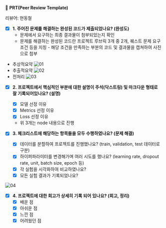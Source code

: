 🔑 **PRT(Peer Review Template)**

리뷰어: 현동철

- [x] **1. 주어진 문제를 해결하는 완성된 코드가 제출되었나요? (완성도)**
  - 문제에서 요구하는 최종 결과물이 첨부되었는지 확인
  - 문제를 해결하는 완성된 코드란 프로젝트 루브릭 3개 중 2개,
    퀘스트 문제 요구조건 등을 지칭 - 해당 조건을 만족하는 부분의 코드 및 결과물을 캡쳐하여 사진으로 첨부
- 추상적요약
  ![01](https://github.com/WriteAnything/aiffel/tree/main/Quest/Sub%20QUEST%20C-2/0613/prt_image/01.png)
- 추출적요약
  ![02](https://github.com/WriteAnything/aiffel/tree/main/Quest/Sub%20QUEST%20C-2/0613/prt_image/02.png)
- 전처리
  ![03](https://github.com/WriteAnything/aiffel/tree/main/Quest/Sub%20QUEST%20C-2/0613/prt_image/03.png)

- [x] **2. 프로젝트에서 핵심적인 부분에 대한 설명이 주석(닥스트링) 및 마크다운 형태로 잘 기록되어있나요? (설명)**

  - [x] 모델 선정 이유
  - [x] Metrics 선정 이유
  - [x] Loss 선정 이유
  - 위 3개는 node 내용으로 진행

- [x] **3. 체크리스트에 해당하는 항목들을 모두 수행하였나요? (문제 해결)**

  - [x] 데이터를 분할하여 프로젝트를 진행했나요? (train, validation, test 데이터로 구분)
  - [x] 하이퍼파라미터를 변경해가며 여러 시도를 했나요? (learning rate, dropout rate, unit, batch size, epoch 등)
  - [x] 각 실험을 시각화하여 비교하였나요?
  - [x] 모든 실험 결과가 기록되었나요?

![04](https://github.com/WriteAnything/aiffel/tree/main/Quest/Sub%20QUEST%20C-2/0613/prt_image/04.png)

- [x] **4. 프로젝트에 대한 회고가 상세히 기록 되어 있나요? (회고, 정리)**
  - [x] 배운 점
  - [x] 아쉬운 점
  - [x] 느낀 점
  - [x] 어려웠던 점
